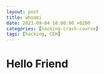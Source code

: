 ```yaml
---
layout: post
title: whoami
date: 2023-09-04 10:00:00 +0200
categories: [hacking-crash-course]
tags: [hacking, CEH]
---
```


# Hello Friend